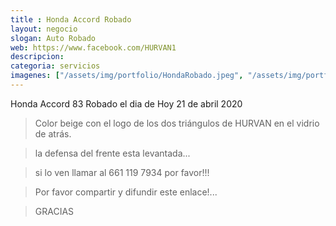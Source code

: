 ```yaml
---
title : Honda Accord Robado
layout: negocio
slogan: Auto Robado
web: https://www.facebook.com/HURVAN1
descripcion: 
categoria: servicios
imagenes: ["/assets/img/portfolio/HondaRobado.jpeg", "/assets/img/portfolio/HR.jpeg", /assets/img/portfolio/HA.jpeg]
---
```


Honda Accord 83 Robado el dia de Hoy 21 de abril 2020

>Color beige con el logo de los dos triángulos de HURVAN en el vidrio de atrás.

>la defensa del frente esta levantada...

>si lo ven llamar al 661 119 7934 por favor!!! 

>Por favor compartir y difundir este enlace!...

>GRACIAS
